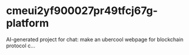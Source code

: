 # cmeui2yf900027pr49tfcj67g-platform
AI-generated project for chat: make an ubercool webpage for blockchain protocol c...
